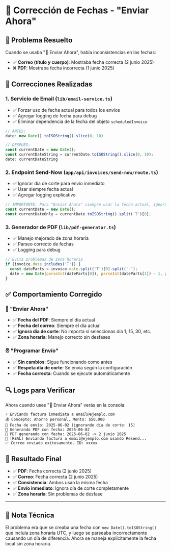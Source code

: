 # 📅 Corrección de Fechas - "Enviar Ahora"

## 🚨 **Problema Resuelto**

Cuando se usaba "📧 Enviar Ahora", había inconsistencias en las fechas:
- ✅ **Correo (título y cuerpo)**: Mostraba fecha correcta (2 junio 2025)
- ❌ **PDF**: Mostraba fecha incorrecta (1 junio 2025)

## 🔧 **Correcciones Realizadas**

### **1. Servicio de Email (`lib/email-service.ts`)**
- ✅ Forzar uso de fecha actual para todos los envíos
- ✅ Agregar logging de fecha para debug
- ✅ Eliminar dependencia de la fecha del objeto `scheduledInvoice`

```typescript
// ANTES:
date: new Date().toISOString().slice(0, 10)

// DESPUÉS:
const currentDate = new Date();
const currentDateString = currentDate.toISOString().slice(0, 10);
date: currentDateString
```

### **2. Endpoint Send-Now (`app/api/invoices/send-now/route.ts`)**
- ✅ Ignorar día de corte para envío inmediato
- ✅ Usar siempre fecha actual
- ✅ Agregar logging explicativo

```typescript
// IMPORTANTE: Para "Enviar Ahora" siempre usar la fecha actual, ignorar día de corte
const currentDate = new Date();
const currentDateOnly = currentDate.toISOString().split('T')[0];
```

### **3. Generador de PDF (`lib/pdf-generator.ts`)**
- ✅ Manejo mejorado de zona horaria
- ✅ Parseo correcto de fechas
- ✅ Logging para debug

```typescript
// Evita problemas de zona horaria
if (invoice.date.includes('T')) {
  const dateParts = invoice.date.split('T')[0].split('-');
  date = new Date(parseInt(dateParts[0]), parseInt(dateParts[1]) - 1, parseInt(dateParts[2]));
}
```

## ✅ **Comportamiento Corregido**

### **📧 "Enviar Ahora"**
- ✅ **Fecha del PDF**: Siempre el día actual
- ✅ **Fecha del correo**: Siempre el día actual
- ✅ **Ignora día de corte**: No importa si seleccionas día 1, 15, 30, etc.
- ✅ **Zona horaria**: Manejo correcto sin desfases

### **⏰ "Programar Envío"**
- ✅ **Sin cambios**: Sigue funcionando como antes
- ✅ **Respeta día de corte**: Se envía según la configuración
- ✅ **Fecha correcta**: Cuando se ejecute automáticamente

## 🔍 **Logs para Verificar**

Ahora cuando uses "📧 Enviar Ahora" verás en la consola:

```
⚡ Enviando factura inmediata a email@ejemplo.com
💰 Concepto: Ahorro personal, Monto: $50.000
📅 Fecha de envío: 2025-06-02 (ignorando día de corte: 15)
📅 Generando PDF con fecha: 2025-06-02
📄 PDF generando con fecha: 2025-06-02 -> 2 junio 2025
📧 [REAL] Enviando factura a email@ejemplo.com usando Resend...
✅ Correo enviado exitosamente. ID: xxxxx
```

## 🎯 **Resultado Final**

- ✅ **PDF**: Fecha correcta (2 junio 2025)
- ✅ **Correo**: Fecha correcta (2 junio 2025)  
- ✅ **Consistencia**: Ambos usan la misma fecha
- ✅ **Envío inmediato**: Ignora día de corte completamente
- ✅ **Zona horaria**: Sin problemas de desfase

---

## 📝 **Nota Técnica**

El problema era que se creaba una fecha con `new Date().toISOString()` que incluía zona horaria UTC, y luego se parseaba incorrectamente causando un día de diferencia. Ahora se maneja explícitamente la fecha local sin zona horaria. 